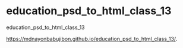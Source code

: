 # education_psd_to_html_class_13
education_psd_to_html_class_13


https://mdnayonbabujibon.github.io/education_psd_to_html_class_13/.
